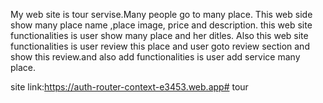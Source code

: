 My web site is tour servise.Many people go to many place.
This web  side show many place name ,place image, price and description.
this web site functionalities is user show many place and her ditles.
Also this web site functionalities is user review this place and user goto review section and show this review.and also add functionalities is user add service many place.

site link:https://auth-router-context-e3453.web.app#   t o u r  
 